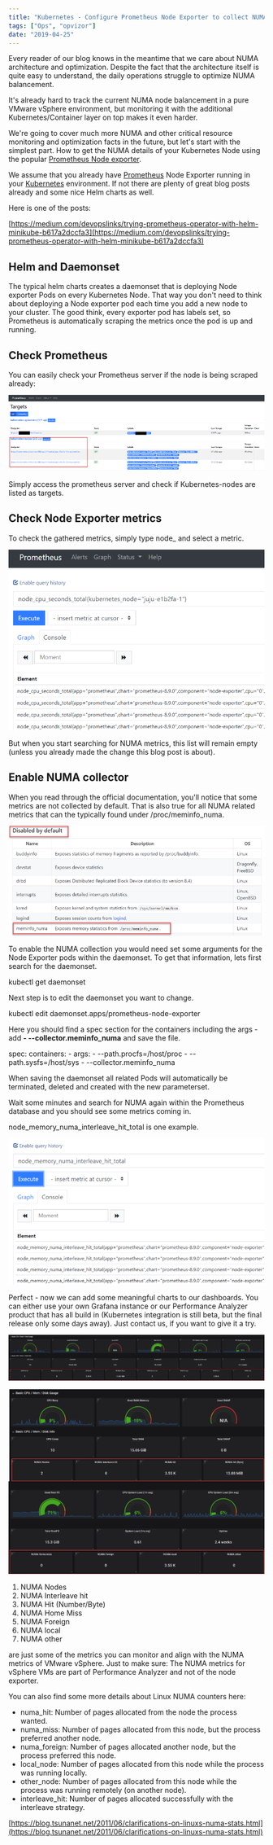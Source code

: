 ```yaml
---
title: "Kubernetes - Configure Prometheus Node Exporter to collect NUMA information"
tags: ["Ops", "opvizor"]
date: "2019-04-25"
---
```


Every reader of our blog knows in the meantime that we care about NUMA architecture and optimization. Despite the fact that the architecture itself is quite easy to understand, the daily operations struggle to optimize NUMA balancement.

It's already hard to track the current NUMA node balancement in a pure VMware vSphere environment, but monitoring it with the additional Kubernetes/Container layer on top makes it even harder.

We're going to cover much more NUMA and other critical resource monitoring and optimization facts in the future, but let's start with the simplest part. How to get the NUMA details of your Kubernetes Node using the popular [Prometheus Node exporter](https://github.com/helm/charts/tree/master/stable/prometheus-node-exporter).

We assume that you already have [Prometheus](https://prometheus.io) Node Exporter running in your [Kubernetes](https://kubernetes.io/) environment. If not there are plenty of great blog posts already and some nice Helm charts as well.

Here is one of the posts:

[https://medium.com/devopslinks/trying-prometheus-operator-with-helm-minikube-b617a2dccfa3](https://medium.com/devopslinks/trying-prometheus-operator-with-helm-minikube-b617a2dccfa3)

## Helm and Daemonset

The typical helm charts creates a daemonset that is deploying Node exporter Pods on every Kubernetes Node. That way you don't need to think about deploying a Node exporter pod each time you add a new node to your cluster. The good think, every exporter pod has labels set, so Prometheus is automatically scraping the metrics once the pod is up and running.

## Check Prometheus

You can easily check your Prometheus server if the node is being scraped already:

![Prometheus target](/images/blog/prometheus.png)

Simply access the prometheus server and check if Kubernetes-nodes are listed as targets.

## Check Node Exporter metrics

To check the gathered metrics, simply type node\_ and select a metric.

![Kubernetes Prometheus node exporter](/images/blog/checkmetrics.png)

But when you start searching for NUMA metrics, this list will remain empty (unless you already made the change this blog post is about).

## Enable NUMA collector

When you read through the official documentation, you'll notice that some metrics are not collected by default. That is also true for all NUMA related metrics that can the typically found under /proc/meminfo\_numa.

![meminfo_numa](/images/blog/numa_node_exporter.png)

To enable the NUMA collection you would need set some arguments for the Node Exporter pods within the daemonset. To get that information, lets first search for the daemonset.

kubectl get daemonset

Next step is to edit the daemonset you want to change.

kubectl edit daemonset.apps/prometheus-node-exporter

Here you should find a spec section for the containers including the args - add **\- --collector.meminfo\_numa** and save the file.

spec:
      containers:
      - args:
        - --path.procfs=/host/proc
        - --path.sysfs=/host/sys
        - --collector.meminfo\_numa

When saving the daemonset all related Pods will automatically be terminated, deleted and created with the new parameterset.

Wait some minutes and search for NUMA again within the Prometheus database and you should see some metrics coming in.

node\_memory\_numa\_interleave\_hit\_total is one example. 

![numa metrics in Prometheus](/images/blog/numa.png)

Perfect - now we can add some meaningful charts to our dashboards. You can either use your own Grafana instance or our Performance Analyzer product that has all build in (Kubernetes integration is still beta, but the final release only some days away). Just contact us, if you want to give it a try.

![kubernetes node numa metrics](/images/blog/metrics_numa.png)

![numa details](/images/blog/metrics_numa-1.png)

1. NUMA Nodes
2. NUMA Interleave hit
3. NUMA Hit (Number/Byte)
4. NUMA Home Miss
5. NUMA Foreign
6. NUMA local
7. NUMA other

are just some of the metrics you can monitor and align with the NUMA metrics of VMware vSphere. Just to make sure: The NUMA metrics for vSphere VMs are part of Performance Analyzer and not of the node exporter.

You can also find some more details about Linux NUMA counters here:

- numa\_hit: Number of pages allocated from the node the process wanted.
- numa\_miss: Number of pages allocated from this node, but the process preferred another node.
- numa\_foreign: Number of pages allocated another node, but the process preferred this node.
- local\_node: Number of pages allocated from this node while the process was running locally.
- other\_node: Number of pages allocated from this node while the process was running remotely (on another node).
- interleave\_hit: Number of pages allocated successfully with the interleave strategy.

[https://blog.tsunanet.net/2011/06/clarifications-on-linuxs-numa-stats.html](https://blog.tsunanet.net/2011/06/clarifications-on-linuxs-numa-stats.html)
